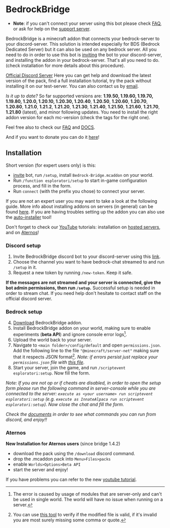 # BedrockBridge
* **Note**: if you can't connect your server using this bot please check [FAQ](FAQ.md), or ask for help on the [support server](https://discord.gg/esploratori-development-1043447184210792468).

BedrockBridge is a minecraft addon that connects your bedrock-server to your discord-server. This solution is intended especially for BDS (Bedrock Dedicated Server) but it can also be used on any bedrock server. All you need to do in order to use this bot is [inviting](https://discord.com/api/oauth2/authorize?client_id=1041838898843762769&permissions=2684357632&scope=bot%20applications.commands) the bot to your discord-server, and installing the addon in your bedrock-server. That's all you need to do. (check installation for more details about this procedure).

[Official Discord Server](https://discord.gg/esploratori-development-1043447184210792468)
Here you can get help and download the latest version of the pack, find a full installation tutorial, try the pack without installing it on our test-server. 
You can also contact us by [email](mailto:development@esploratorismp.space).

*Is it up to date?* So far supported versions are: **1.19.50, 1.19.60, 1.19.70, 1.19.80, 1.20.0, 1.20.10, 1.20.30, 1.20.40**, **1.20.50**, **1.20.60**, **1.20.70**, **1.20.80**, **1.21.0**, **1.21.2**, **1.21.20**,  **1.21.30**, **1.21.40**, **1.21.50**, **1.21.60**, **1.21.70**, **1.21.80** (latest), and minor following updates. You need to install the right addon version for each mc-version (check the tags for the right one).


Feel free also to check our [FAQ](FAQ.md) and [DOCS](DOCS.MD).

And if you want to donate you can do it [here](https://gofund.me/bdd174c3)!
## Installation
Short version (for expert users only) is this: 
* [invite](https://discord.com/api/oauth2/authorize?client_id=1041838898843762769&permissions=2684357632&scope=bot%20applications.commands) bot, run `/setup`, install `Bedrock-Bridge.mcaddon` on your world. 
* Run `/function esploratori/setup` to start in-game configuration process, and fill in the form. 
* Run `connect` (with the prefix you chose) to connect your server.

If you are not an expert user you may want to take a look at the following guide. More info about installing addons on servers (in general) can be found [here](https://learn.microsoft.com/en-us/minecraft/creator/documents/scriptingservers). If you are having troubles setting up the addon you can also use the [auto-installer](https://bedrockbridge.esploratori.space/auto-installer.html) tool!

Don't forget to check our [YouTube](https://www.youtube.com/@Esploratori-Development/featured) tutorials: installation on [hosted servers](https://youtu.be/1NTrhmW43eE), and on [Aternos](https://youtu.be/fcM9pY2JhMw)!
### Discord setup
1. Invite BedrockBridge discord bot to your discord-server using this [link](https://discord.com/api/oauth2/authorize?client_id=1041838898843762769&permissions=2684357632&scope=bot%20applications.commands).
2. Choose the channel you want to have bedrock-chat streamed to and run `/setup` in it.
3. Request a new token by running `/new-token`. Keep it safe.

**If the messages are not streamed and your server is connected, give the bot admin permissions, then run `/setup`.** Successful setup is needed in order to stream chat. If you need help don't hesitate to contact staff on the official discord server.
### Bedrock setup
4. [Download](https://raw.githubusercontent.com/InnateAlpaca/BedrockBridge/main/Bedrock-Bridge.mcaddon) BedrockBridge addon.
5. Install BedrockBridge addon on your world, making sure to enable experiments (**beta API**) and ignore console error logs[^1].
6. Upload the world back to your server.
7. Navigate to `<main folder>/config/default` and open `permissions.json`. Add the following line to the file `"@minecraft/server-net"` making sure that it respects JSON format[^2]. *Note: if errors persist just replace your `permissions.json` file with [this file](https://github.com/InnateAlpaca/BedrockBridge/blob/main/BedrockBridg_Serverpack/config/default/permissions.json).*
8. Start your server, join the game, and run `/scriptevent esploratori:setup`. Now fill the form. 

*Note: If you are not op or if cheats are disabled, in order to open the setup form please run the following command in server-console while you are connected to the server: `execute as <your username> run scriptevent esploratori:setup` (e.g. `execute as InnateAlpaca run scriptevent esploratori:setup`). Now close the chat and fill the form.*
[^1]: The error is caused by usage of modules that are server-only and can't be used in single world. The world will have no issue when running on a server.
[^2]: You can use [this tool](https://jsonchecker.com/) to verify if the modified file is valid, if it's invalid you are most surely missing some comma or quote.

*Check the [documents](DOCS.MD) in order to see what commands you can run from discord, and enjoy!!*

### Aternos
**New Installation for Aternos users** (since bridge 1.4.2)
* download the pack using the `/download` discord command.
* drop the .mcaddon pack into `Menu>Files>packs`
* enable `Worlds>Options>Beta API`
* start the server and enjoy!

If you have problems you can refer to the new [youtube tutorial](https://www.youtube.com/watch?v=fcM9pY2JhMw).

